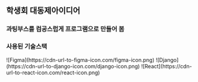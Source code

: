 <h2>학생회 대동제아이디어</h2>

<h3>과팅부스를 컴공스럽게 프로그램으로 만들어 봄</h3>

<h3>사용된 기술스택</h3>
![Figma](https://cdn-url-to-figma-icon.com/figma-icon.png)
![Django](https://cdn-url-to-django-icon.com/django-icon.png)
![React](https://cdn-url-to-react-icon.com/react-icon.png)

